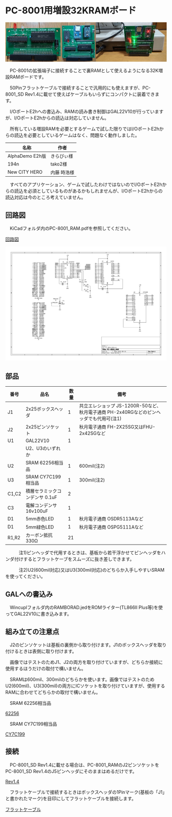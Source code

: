 # PC-8001用増設32KRAMボード

![PC-8001_RAM](https://github.com/yanataka60/PC-8001_RAM/blob/main/jpeg/TITLE.jpg)

　PC-8001の拡張端子に接続することで裏RAMとして使えるようになる32K増設RAMボードです。

　50Pinフラットケーブルで接続することで汎用的にも使えますが、PC-8001_SD Rev1.4に載せて使えばケーブルもいらずにコンパクトに装着できます。

　I/OポートE2hへの書込み、RAMの読み書き制御はGAL22V10が行っていますが、I/OポートE2hからの読込は対応していません。

　所有している増設RAMを必要とするゲームで試した限りではI/OポートE2hからの読込を必要としているゲームはなく、問題なく動作しました。

|名称|作者|
| ------------ | ------------ |
|AlphaDemo E2h版|きらびぃ様|
|194n|tako2様|
|New CITY HERO|内藤 時浩様|

　すべてのアプリケーション、ゲームで試したわけではないのでI/OポートE2hからの読込を必須としているものがあるかもしれませんが、I/OポートE2hからの読込対応は今のところ考えていません。

## 回路図
　KiCadフォルダ内のPC-8001_RAM.pdfを参照してください。

[回路図](https://github.com/yanataka60/PC-8001_RAM/blob/main/Kicad/PC-8001_RAM.pdf)

![PC-8001_RAM](https://github.com/yanataka60/PC-8001_RAM/blob/main/Kicad/PC-8001_RAM_1.jpg)

## 部品
|番号|品名|数量|備考|
| ------------ | ------------ | ------------ | ------------ |
|J1|2x25ボックスヘッダ|1|共立エレショップ JS-1200R-50など、秋月電子通商 PH-2x40RGなどのピンヘッダでも代用可(注1)|
|J2|2x25ピンソケット|1|秋月電子通商 FH-2X25SG又はFHU-2x42SGなど|
|U1|GAL22V10|1||
||U2、U3のいずれか|||
|U2|SRAM 62256相当品|1|600mil(注2)|
|U3|SRAM CY7C199相当品|1|300mil(注2)|
|C1,C2|積層セラミックコンデンサ 0.1uF|2||
|C3|電解コンデンサ 16v100uF|1||
|D1|5mm赤色LED|1|秋月電子通商 OSDR5113Aなど|
|D1|5mm緑色LED|1|秋月電子通商 OSPG5111Aなど|
|R1,R2|カーボン抵抗 330Ω|21||

　　　注1)ピンヘッダで代用するときは、基板から若干浮かせてピンヘッダをハンダ付けするとフラットケーブをスムーズに抜き差しできます。

　　　注2)U2(600mil対応)又はU3(300mil対応)のどちらか入手しやすいSRAMを使ってください。

## GALへの書込み
　Wincuplフォルダ内のRAMBORAD.jedをROMライター(TL866II Plus等)を使ってGAL22V10に書き込みます。

## 組み立ての注意点
　J2のピンソケットは基板の裏側から取り付けます。J1のボックスヘッダを取り付けるときは表側に取り付けます。

　画像ではテストのためJ1、J2の両方を取り付けていますが、どちらか接続に使用するほうだけの取付で構いません。

　SRAMは600mil、300milのどちらかを使います。画像ではテストのためU2(600mil)、U3(300mil)の両方にICソケットを取り付けていますが、使用するRAMに合わせてどちらかの取付で構いません。

　SRAM 62256相当品

[62256](https://github.com/yanataka60/PC-8001_RAM/blob/main/jpeg/PC-8001RAM(3).JPG)

　SRAM CY7C199相当品

[CY7C199](https://github.com/yanataka60/PC-8001_RAM/blob/main/jpeg/CY7C199.JPG)

## 接続
　PC-8001_SD Rev1.4に載せる場合は、PC-8001_RAMのJ2ピンソケットをPC-8001_SD Rev1.4のJ5ピンヘッダにそのままはめるだけです。

[Rev1.4](https://github.com/yanataka60/PC-8001_RAM/blob/main/jpeg/PC-8001RAM(3).JPG)

　フラットケーブルで接続するときはボックスヘッダの1Pinマーク(基板の「J1」と書かれたマーク)を目印にしてフラットケーブルを接続します。

[フラットケーブル](https://github.com/yanataka60/PC-8001_RAM/blob/main/jpeg/FLAT%20CABLE.JPG)
